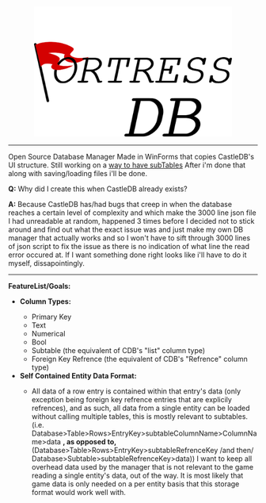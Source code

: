

<center><img src="https://raw.githubusercontent.com/KnightNine/FortressDB/master/Images/FDB_Full_Text.png" alt="Logo" width="400" > </center>
<hr>
Open Source Database Manager Made in WinForms that copies CastleDB's UI structure.
Still working on a <a href="https://stackoverflow.com/questions/61284153/how-would-i-go-about-creating-a-dropdown-subtable-sub-datagridview-in-winform">way to have subTables</a>
After i'm done that along with saving/loading files i'll be done.

<br>
<p>
<b>Q:</b> Why did I create this when CastleDB already exists?
</p>
<p>
<b>A:</b> Because CastleDB has/had bugs that creep in when the database reaches a certain level of complexity and which make the 3000 line json file I had unreadable at random, happened 3 times before I decided not to stick around and find out what the exact issue was and just make my own DB manager that actually works and so I won't have to sift through 3000 lines of json script to fix the issue as there is no indication of what line the read error occured at. If I want something done right looks like i'll have to do it myself, dissapointingly.
</p>
<hr>
<b>FeatureList/Goals:</b> 
<ul>
  <li><b>Column Types:</b></li>
  <ul>
    <li>Primary Key</li>
    <li>Text</li>
    <li>Numerical</li>
    <li>Bool</li>
    <li>Subtable (the equivalent of CDB's "list" column type)</li>
    <li>Foreign Key Refrence (the equivalent of CDB's "Refrence" column type)</li>
  </ul>
  <li><b>Self Contained Entity Data Format:</b></li>
  <ul>
    <li>All data of a row entry is contained within that entry's data (only exception being foreign key refrence entries that are explicily refrences), and as such, all data from a single entity can be loaded without calling multiple tables, this is mostly relevant to subtables. (i.e. Database>Table>Rows>EntryKey>subtableColumnName>ColumnName>data <b>, as opposed to,</b> (Database>Table>Rows>EntryKey>subtableRefrenceKey /and then/ Database>Subtable>subtableRefrenceKey>data)) I want to keep all overhead data used by the manager that is not relevant to the game reading a single entity's data, out of the way. It is most likely that game data is only needed on a per entity basis that this storage format would work well with.</li>
  </ul>
</ul> 
